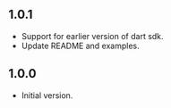 ## 1.0.1
* Support for earlier version of dart sdk.
* Update README and examples.

## 1.0.0
* Initial version.
